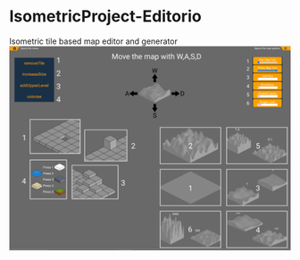 # IsometricProject-Editorio
Isometric tile based map editor and generator
![alt text](https://github.com/ProgrammingPro27/IsometricProject-Editorio/blob/main/tutorial%20Image.png)
